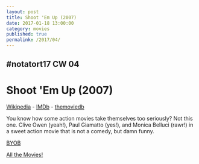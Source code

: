 ```yaml
---
layout: post
title: Shoot 'Em Up (2007)
date: 2017-01-18 13:00:00
category: movies
published: true
permalink: /2017/04/
---
```



## \#notatort17 CW 04

# Shoot 'Em Up (2007)



[Wikipedia](https://cl.ly/0m201o380D3f) - [IMDb](http://www.imdb.com/title/tt0465602/) - [themoviedb](https://www.themoviedb.org/movie/4141-shoot-em-up?language=en)

You know how some action movies take themselves too seriously? Not this one. Clive Owen (yeah!), Paul Giamatto (yes!), and Monica Belluci (rawr!) in a sweet action movie that is not a comedy, but damn funny.

<a href="http://en.wikipedia.org/wiki/BYOB_(beverage)">BYOB</a>

[All the Movies!](http://notatort.com/allthemovies/)

<!--include jquery & backstretch-->

<script type="text/javascript" src="https://ajax.googleapis.com/ajax/libs/jquery/1.7.2/jquery.min.js"></script>

<script type="text/javascript" src="http://notatort.com/jquery.backstretch.min.js"></script>

<script type="text/javascript">

$(function(){

     $(window).resize(function(){
     
         if($(this).width() >= 767){
         
             $.backstretch("http://notatort.com/bg1704.jpg", {speed: 150});
             
         }
         
      })
      
      .resize();//trigger resize on page load
      
});

</script>